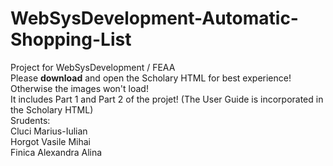 # WebSysDevelopment-Automatic-Shopping-List
Project for WebSysDevelopment / FEAA
<br/>
Please <b>download</b> and open the Scholary HTML for best experience! Otherwise the images won't load!
<br/> It includes Part 1 and Part 2 of the projet! (The User Guide is incorporated in the Scholary HTML)
<br/> Srudents:
<br/> Cluci Marius-Iulian
<br/> Horgot Vasile Mihai
<br/> Finica Alexandra Alina
